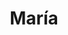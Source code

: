 ---
title: María
date: 
draft: false

# descripcion
description : Cruces combinadas

materials: Plata 925

color: Plateado

dimensions: 0,9 x 1,3 cm

code: 01-03-0283

type: "Aros"

categories: []

price: $2.480,00

price_eftvo: $2.105,00

# Images
# first image will be shown in the product page
images:
  # - image: "images/path_to_image"
  # La ubicacion de las imagenes es imagenes/Aros/Aros.Microcubic/01-03-0283-maria
  - image: "./images/aros/microcubic/01-03-0283-cruces-combinadas_a.jpeg"
  - image: "./images/aros/microcubic/01-03-0283-cruces-combinadas_b.jpeg"
---